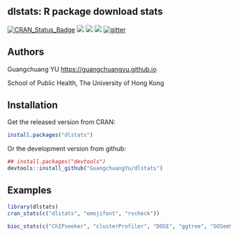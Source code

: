 dlstats: R package download stats
---------

[![CRAN_Status_Badge](http://www.r-pkg.org/badges/version/dlstats?color=green)](http://cran.r-project.org/package=dlstats)
![](http://cranlogs.r-pkg.org/badges/grand-total/dlstats?color=green)
![](http://cranlogs.r-pkg.org/badges/dlstats?color=green)
![](http://cranlogs.r-pkg.org/badges/last-week/dlstats?color=green)
[![gitter](https://img.shields.io/badge/GITTER-join%20chat-green.svg)](https://gitter.im/GuangchuangYu/Bioinformatics)


## Authors ##

Guangchuang YU <https://guangchuangyu.github.io>

School of Public Health, The University of Hong Kong 

## Installation ##

Get the released version from CRAN:

```r
install.packages("dlstats")
```

Or the development version from github:

```r
## install.packages("devtools")
devtools::install_github("GuangchuangYu/dlstats")
```

## Examples ##

```r
library(dlstats)
cran_stats(c("dlstats", "emojifont", "rvcheck"))

bioc_stats(c("ChIPseeker", "clusterProfiler", "DOSE", "ggtree", "GOSemSim", "ReactomePA"))
```
